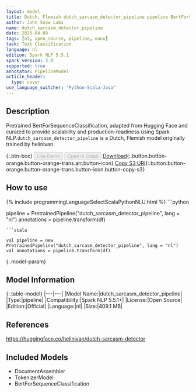 ```yaml
---
layout: model
title: Dutch, Flemish dutch_sarcasm_detector_pipeline pipeline BertForSequenceClassification from helinivan
author: John Snow Labs
name: dutch_sarcasm_detector_pipeline
date: 2025-04-09
tags: [nl, open_source, pipeline, onnx]
task: Text Classification
language: nl
edition: Spark NLP 5.5.1
spark_version: 3.0
supported: true
annotator: PipelineModel
article_header:
  type: cover
use_language_switcher: "Python-Scala-Java"
---
```


## Description

Pretrained BertForSequenceClassification, adapted from Hugging Face and curated to provide scalability and production-readiness using Spark NLP.`dutch_sarcasm_detector_pipeline` is a Dutch, Flemish model originally trained by helinivan.

{:.btn-box}
<button class="button button-orange" disabled>Live Demo</button>
<button class="button button-orange" disabled>Open in Colab</button>
[Download](https://s3.amazonaws.com/auxdata.johnsnowlabs.com/public/models/dutch_sarcasm_detector_pipeline_nl_5.5.1_3.0_1744180365077.zip){:.button.button-orange.button-orange-trans.arr.button-icon}
[Copy S3 URI](s3://auxdata.johnsnowlabs.com/public/models/dutch_sarcasm_detector_pipeline_nl_5.5.1_3.0_1744180365077.zip){:.button.button-orange.button-orange-trans.button-icon.button-copy-s3}

## How to use



<div class="tabs-box" markdown="1">
{% include programmingLanguageSelectScalaPythonNLU.html %}
```python

pipeline = PretrainedPipeline("dutch_sarcasm_detector_pipeline", lang = "nl")
annotations =  pipeline.transform(df)   

```
```scala

val pipeline = new PretrainedPipeline("dutch_sarcasm_detector_pipeline", lang = "nl")
val annotations = pipeline.transform(df)

```
</div>

{:.model-param}
## Model Information

{:.table-model}
|---|---|
|Model Name:|dutch_sarcasm_detector_pipeline|
|Type:|pipeline|
|Compatibility:|Spark NLP 5.5.1+|
|License:|Open Source|
|Edition:|Official|
|Language:|nl|
|Size:|409.1 MB|

## References

https://huggingface.co/helinivan/dutch-sarcasm-detector

## Included Models

- DocumentAssembler
- TokenizerModel
- BertForSequenceClassification